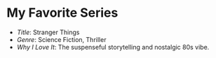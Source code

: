 # My Favorite Series
- *Title*: Stranger Things
- *Genre*: Science Fiction, Thriller
- *Why I Love It*: The suspenseful storytelling and nostalgic 80s vibe.
